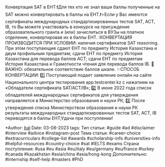 Конвертация SAT в ЕНТ:❗️Для тех кто не знал ваши баллы полученные на SAT можно конвертировать в баллы на ЕНТ.❗️⭐️Если у Вас имеются сертификаты международных стандартизированных тестов SAT, ACT, IB, то Вы можете участвовать в конкурсе на присуждение образовательного гранта и (или) зачислиться в ВУЗы на платное отделение, конвертировав их в баллы ЕНТ. ❕КОНВЕРТАЦИЯ ПРОИЗВОДИТСЯ ПРИ УСЛОВИИ: наличия сертификатов SAT reasoning. При этом поступающие сдают ЕНТ по предмету История Казахстана и двум профильным предметам; сдачи ЕНТ по предмету История Казахстана для перевода баллов АСТ; сдачи ЕНТ по предметам История Казахстана и Грамотности чтения для перевода баллов IB. 📌ВАЖНО: обязательное соответствие баллов шкале. ✨СПОСОБ КОНВЕРТАЦИИ: 1️⃣ Поступающий подает заявление онлайн на сайте Национального центра тестирования app.testcenter.kz с нажатием на «Обладатели сертификата SAT/ACT/IB»; 2️⃣ В июне 2022 года список обладателей международных сертификатов для утверждения направляется в Министерство образования и науки РК; 3️⃣ После утверждения списка Министерством образования и науки РК результаты международных стандартизированных тестов SAT, ACT, IB переводятся в баллы ЕНТ;Удачи при поступлении!

*Author: [bal](https://t.me/baalkaa)
Date: 03-08-2023
tags:
Тип статьи:
#guide 
#ad
#disclaimer
#interview
#advice
#instagram-post
Тема статьи:
#career-choice
#extracurriculars
#college-list
#awards
#scholarship-info
#universities-info
#helpful-resources
#country-choice 
#sat
#IELTS
#exams
Страна поступления:
#usa
#eu
#asia
#eu/italy
#eu/germany
#eu/france
#turkey
#canada
#kazakhstan
#asia/china 
#asia/hong-kong
Дополнительно:
#internship 
#self-help
#masters
#PhD










